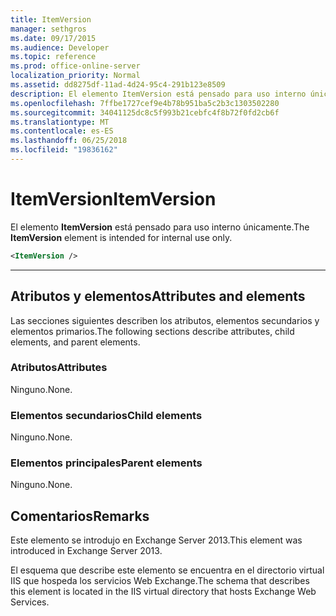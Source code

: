 ```yaml
---
title: ItemVersion
manager: sethgros
ms.date: 09/17/2015
ms.audience: Developer
ms.topic: reference
ms.prod: office-online-server
localization_priority: Normal
ms.assetid: dd8275df-11ad-4d24-95c4-291b123e8509
description: El elemento ItemVersion está pensado para uso interno únicamente.
ms.openlocfilehash: 7ffbe1727cef9e4b78b951ba5c2b3c1303502280
ms.sourcegitcommit: 34041125dc8c5f993b21cebfc4f8b72f0fd2cb6f
ms.translationtype: MT
ms.contentlocale: es-ES
ms.lasthandoff: 06/25/2018
ms.locfileid: "19836162"
---
```

# <a name="itemversion"></a><span data-ttu-id="477df-103">ItemVersion</span><span class="sxs-lookup"><span data-stu-id="477df-103">ItemVersion</span></span>

<span data-ttu-id="477df-104">El elemento **ItemVersion** está pensado para uso interno únicamente.</span><span class="sxs-lookup"><span data-stu-id="477df-104">The **ItemVersion** element is intended for internal use only.</span></span> 
  
```XML
<ItemVersion />
```

 ****
## <a name="attributes-and-elements"></a><span data-ttu-id="477df-105">Atributos y elementos</span><span class="sxs-lookup"><span data-stu-id="477df-105">Attributes and elements</span></span>

<span data-ttu-id="477df-106">Las secciones siguientes describen los atributos, elementos secundarios y elementos primarios.</span><span class="sxs-lookup"><span data-stu-id="477df-106">The following sections describe attributes, child elements, and parent elements.</span></span>
  
### <a name="attributes"></a><span data-ttu-id="477df-107">Atributos</span><span class="sxs-lookup"><span data-stu-id="477df-107">Attributes</span></span>

<span data-ttu-id="477df-108">Ninguno.</span><span class="sxs-lookup"><span data-stu-id="477df-108">None.</span></span>
  
### <a name="child-elements"></a><span data-ttu-id="477df-109">Elementos secundarios</span><span class="sxs-lookup"><span data-stu-id="477df-109">Child elements</span></span>

<span data-ttu-id="477df-110">Ninguno.</span><span class="sxs-lookup"><span data-stu-id="477df-110">None.</span></span>
  
### <a name="parent-elements"></a><span data-ttu-id="477df-111">Elementos principales</span><span class="sxs-lookup"><span data-stu-id="477df-111">Parent elements</span></span>

<span data-ttu-id="477df-112">Ninguno.</span><span class="sxs-lookup"><span data-stu-id="477df-112">None.</span></span>
  
## <a name="remarks"></a><span data-ttu-id="477df-113">Comentarios</span><span class="sxs-lookup"><span data-stu-id="477df-113">Remarks</span></span>

<span data-ttu-id="477df-114">Este elemento se introdujo en Exchange Server 2013.</span><span class="sxs-lookup"><span data-stu-id="477df-114">This element was introduced in Exchange Server 2013.</span></span>
  
<span data-ttu-id="477df-115">El esquema que describe este elemento se encuentra en el directorio virtual IIS que hospeda los servicios Web Exchange.</span><span class="sxs-lookup"><span data-stu-id="477df-115">The schema that describes this element is located in the IIS virtual directory that hosts Exchange Web Services.</span></span>
  

